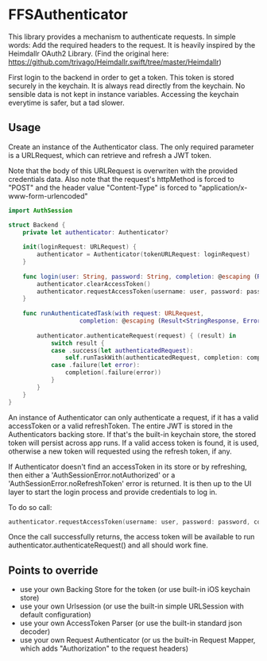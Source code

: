 # FFSAuthenticator

This library provides a mechanism to authenticate requests. In simple words: Add the required headers to the request.
It is heavily inspired by the Heimdallr OAuth2 Library. (Find the original here: https://github.com/trivago/Heimdallr.swift/tree/master/Heimdallr)

First login to the backend in order to get a token. This token is stored securely in the keychain. It is always read directly from the keychain. No sensible data is not kept in instance variables. Accessing the keychain everytime is safer, but a tad slower.

## Usage

Create an instance of the Authenticator class. The only required parameter is a URLRequest, which can retrieve and refresh a JWT token.

Note that the body of this URLRequest is overwriten with the provided credentials data.
Also note that the request's httpMethod is forced to "POST"
and the header value "Content-Type" is forced to "application/x-www-form-urlencoded"

```Swift
import AuthSession

struct Backend {
    private let authenticator: Authenticator?
    
    init(loginRequest: URLRequest) {
        authenticator = Authenticator(tokenURLRequest: loginRequest)
    }
    
    func login(user: String, password: String, completion: @escaping (Result<Void, Error>) -> Void) {
        authenticator.clearAccessToken()
        authenticator.requestAccessToken(username: user, password: password, completion: completion)
    }
    
    func runAuthenticatedTask(with request: URLRequest,
                    completion: @escaping (Result<StringResponse, Error>) -> Void) {
                    
        authenticator.authenticateRequest(request) { (result) in
            switch result {
            case .success(let authenticatedRequest):
                self.runTaskWith(authenticatedRequest, completion: completion)
            case .failure(let error):
                completion(.failure(error))
            }
        }
    } 
}
```

An instance of Authenticator can only authenticate a request, if it has a valid accessToken or a valid refreshToken.
The entire JWT is stored in the Authenticators backing store. If that's the built-in keychain store, the stored token will persist across app runs.
If a valid access token is found, it is used, otherwise a new token will requested using the refresh token, if any.

If Authenticator doesn't find an accessToken in its store or by refreshing, then either a 'AuthSessionError.notAuthorized' or a 'AuthSessionError.noRefreshToken' error is returned.
It is then up to the UI layer to start the login process and provide credentials to log in.

To do so call:
```Swift
authenticator.requestAccessToken(username: user, password: password, completion: completion)
```
Once the call successfully returns, the access token will be available to run authenticator.authenticateRequest() and all should work fine.


## Points to override
- use your own Backing Store for the token (or use built-in iOS keychain store)
- use your own Urlsession (or use the built-in simple URLSession with default configuration)
- use your own AccessToken Parser (or use the built-in standard json decoder)
- use your own Request Authenticator (or us the built-in Request Mapper, which adds "Authorization" to the request headers)

